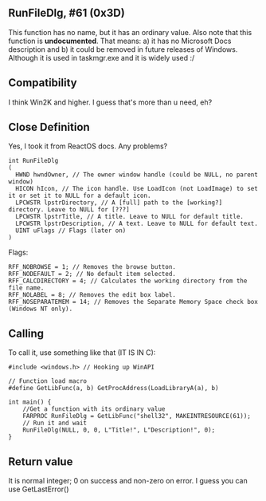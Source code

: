 ## RunFileDlg, #61 (0x3D)
This function has no name, but it has an ordinary value.
Also note that this function is <b>undocumented</b>. That means: a) it has no Microsoft Docs description and b) it could be removed in future releases of Windows.
Although it is used in taskmgr.exe and it is widely used :/

## Compatibility

I think Win2K and higher. I guess that's more than u need, eh?

## Close Definition
Yes, I took it from ReactOS docs. Any problems?
```
int RunFileDlg
(
  HWND hwndOwner, // The owner window handle (could be NULL, no parent window)
  HICON hIcon, // The icon handle. Use LoadIcon (not LoadImage) to set it or set it to NULL for a default icon.
  LPCWSTR lpstrDirectory, // A [full] path to the [working?] directory. Leave to NULL for [???]
  LPCWSTR lpstrTitle, // A title. Leave to NULL for default title.
  LPCWSTR lpstrDescription, // A text. Leave to NULL for default text.
  UINT uFlags // Flags (later on)
)
```
Flags:
```
RFF_NOBROWSE = 1; // Removes the browse button.
RFF_NODEFAULT = 2; // No default item selected.
RFF_CALCDIRECTORY = 4; // Calculates the working directory from the file name.
RFF_NOLABEL = 8; // Removes the edit box label.
RFF_NOSEPARATEMEM = 14; // Removes the Separate Memory Space check box (Windows NT only).
```
## Calling
To call it, use something like that (IT IS IN C):

```
#include <windows.h> // Hooking up WinAPI

// Function load macro
#define GetLibFunc(a, b) GetProcAddress(LoadLibraryA(a), b)

int main() {
	//Get a function with its ordinary value 
	FARPROC RunFileDlg = GetLibFunc("shell32", MAKEINTRESOURCE(61));
	// Run it and wait
	RunFileDlg(NULL, 0, 0, L"Title!", L"Description!", 0);
}
```

## Return value
It is normal integer; 0 on success and non-zero on error. I guess you can use GetLastError()
